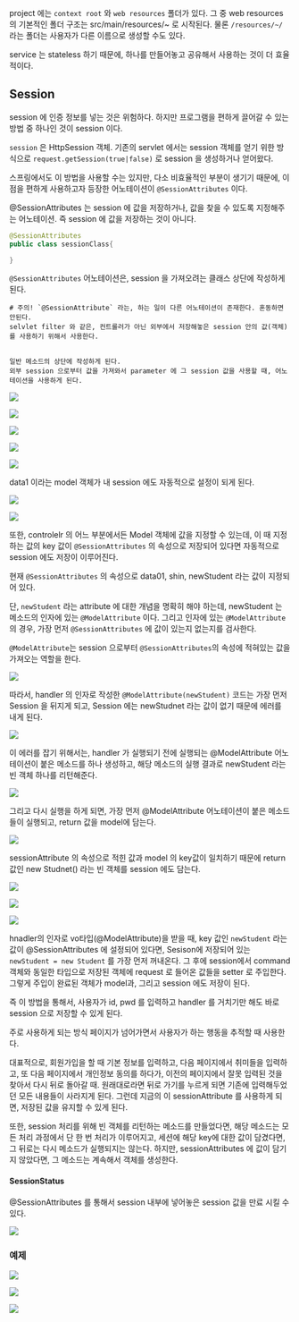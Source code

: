 project 에는 `context root` 와 `web resources` 폴더가 있다.
그 중 web resources 의 기본적인 폴더 구조는 src/main/resources/~ 로 시작된다.
물론 `/resources/~/` 라는 폴더는 사용자가 다른 이름으로 생성할 수도 있다.

service 는 stateless 하기 때문에, 하나를 만들어놓고 공유해서 사용하는 것이 더 효율적이다.


## Session

session 에 인증 정보를 넣는 것은 위험하다. 하지만 프로그램을 편하게 끌어갈 수 있는 방법 중 하나인 것이 session 이다.

`session` 은 HttpSession 객체.
기존의 servlet 에서는 session 객체를 얻기 위한 방식으로 `request.getSession(true|false)` 로 session 을 생성하거나 얻어왔다.

스프링에서도 이 방법을 사용할 수는 있지만, 다소 비효율적인 부분이 생기기 때문에, 이 점을 편하게 사용하고자 등장한 어노테이션이 `@SessionAttributes` 이다.

@SessionAttributes 는 session 에 값을 저장하거나, 값을 찾을 수 있도록 지정해주는 어노테이션.
즉 session 에 값을 저장하는 것이 아니다.

``` java
@SessionAttributes
public class sessionClass{

}
```
`@SessionAttributes` 어노테이션은, session 을 가져오려는 클래스 상단에 작성하게 된다.


	# 주의! `@SessionAttribute` 라는, 하는 일이 다른 어노테이션이 존재한다. 혼동하면 안된다.
    selvlet filter 와 같은, 컨트롤러가 아닌 외부에서 저장해놓은 session 안의 값(객체)를 사용하기 위해서 사용한다.
    
    
    일반 메소드의 상단에 작성하게 된다.
    외부 session 으로부터 값을 가져와서 parameter 에 그 session 값을 사용할 때, 어노테이션을 사용하게 된다.
    
    
![](https://velog.velcdn.com/images/aristia/post/599671e4-81c1-4b60-9628-333fe70a1e8f/image.png)

![](https://velog.velcdn.com/images/aristia/post/b807aace-734a-4966-8ef8-3ca5e63800bd/image.png)

![](https://velog.velcdn.com/images/aristia/post/58e0c594-68cc-47b7-833b-c954ae177946/image.png)

![](https://velog.velcdn.com/images/aristia/post/0e6d5e8e-27d4-4ae3-8d8f-3ba91fa96e81/image.png)

![](https://velog.velcdn.com/images/aristia/post/0a89b81e-df3a-4258-a720-83038c19e521/image.png)


data1 이라는 model 객체가 내 session 에도 자동적으로 설정이 되게 된다.

![](https://velog.velcdn.com/images/aristia/post/a1481390-691d-4b01-a550-9bf2d471ff42/image.png)


![](https://velog.velcdn.com/images/aristia/post/780a6556-73ec-4411-9fdf-62c333543092/image.png)

또한, controlelr 의 어느 부분에서든 Model 객체에 값을 지정할 수 있는데, 이 때 지정하는 값의 key 값이 `@SessionAttributes` 의 속성으로 저장되어 있다면 자동적으로 session 에도 저장이 이루어진다.

현재 `@SessionAttributes` 의 속성으로 data01, shin, newStudent 라는 값이 지정되어 있다.

단, `newStudent` 라는 attribute 에 대한 개념을 명확히 해야 하는데, newStudent 는 메소드의 인자에 있는 `@ModelAttribute` 이다. 그리고 인자에 있는 `@ModelAttribute` 의 경우, 가장 먼저 `@SessionAttributes` 에 값이 있는지 없는지를 검사한다.

`@ModelAttribute`는 session 으로부터 `@SessionAttributes`의 속성에 적혀있는 값을 가져오는 역할을 한다.

![](https://velog.velcdn.com/images/aristia/post/1c2c4942-dc93-42ff-9bad-5ca608a65a78/image.png)

따라서, handler 의 인자로 작성한 `@ModelAttribute(newStudent)` 코드는 가장 먼저 Session 을 뒤지게 되고, Session 에는 newStudnet 라는 값이 없기 때문에 에러를 내게 된다.

![](https://velog.velcdn.com/images/aristia/post/e912e4da-eaa0-4775-be53-e4813ccdb31c/image.png)

이 에러를 잡기 위해서는, handler 가 실행되기 전에 실행되는 @ModelAttribute 어노테이션이 붙은 메소드를 하나 생성하고, 해당 메소드의 실행 결과로 newStudent 라는 빈 객체 하나를 리턴해준다.

![](https://velog.velcdn.com/images/aristia/post/70c1932f-3777-4a45-86d1-225a8fc83be6/image.png)


그리고 다시 실행을 하게 되면, 가장 먼저 @ModelAttribute 어노테이션이 붙은 메소드들이 실행되고, return 값을 model에 담는다.

![](https://velog.velcdn.com/images/aristia/post/5d8c62ee-4c92-4da8-b0a5-11df2c868a8e/image.png)

sessionAttribute 의 속성으로 적힌 값과 model 의 key값이 일치하기 때문에 return 값인 new Studnet() 라는 빈 객체를 session 에도 담는다.

![](https://velog.velcdn.com/images/aristia/post/115c1c1c-38cc-44ca-87a8-adf298585e75/image.png)

![](https://velog.velcdn.com/images/aristia/post/e2e83f84-e301-45d6-ad0f-bdf9c8a3624d/image.png)

![](https://velog.velcdn.com/images/aristia/post/8efb957d-e956-4f34-999e-f708d316e3e8/image.png)

hnadler의 인자로 vo타입(@ModelAttribute)을 받을 때,
key 값인 `newStudent` 라는 값이 @SessionAttributes 에 설정되어 있다면,
Sesison에 저장되어 있는 `newStudent = new Student` 를 가장 먼저 꺼내온다. 
그 후에 session에서 command 객체와 동일한 타입으로 저장된 객체에 request 로 들어온 값들을 setter 로 주입한다.
그렇게 주입이 완료된 객체가 model과, 그리고 session 에도 저장이 된다.

즉 이 방법을 통해서, 사용자가 id, pwd 를 입력하고 handler 를 거치기만 해도 바로 session 으로 저장할 수 있게 된다.

주로 사용하게 되는 방식
페이지가 넘어가면서 사용자가 하는 행동을 추적할 때 사용한다.

대표적으로, 회원가입을 할 때 기본 정보를 입력하고, 다음 페이지에서 취미들을 입력하고, 또 다음 페이지에서 개인정보 동의를 하다가, 이전의 페이지에서 잘못 입력된 것을 찾아서 다시 뒤로 돌아갈 때.
원래대로라면 뒤로 가기를 누르게 되면 기존에 입력해두었던 모든 내용들이 사라지게 된다.
그런데 지금의 이 sessionAttribute 를 사용하게 되면, 저장된 값을 유지할 수 있게 된다.

또한, session 처리를 위해 빈 객체를 리턴하는 메소드를 만들었다면, 해당 메소드는 모든 처리 과정에서 단 한 번 처리가 이루어지고, 세션에 해당 key에 대한 값이 담겼다면, 그 뒤로는 다시 메소드가 실행되지는 않는다.
하지만, sessionAttributes 에 값이 담기지 않았다면, 그 메소드는 계속해서 객체를 생성한다.


#### SessionStatus

@SessionAttributes 를 통해서 session 내부에 넣어놓은 session 값을 만료 시킬 수 있다.

![](https://velog.velcdn.com/images/aristia/post/c67bc461-58c1-4520-84cb-ee87f486bc7d/image.png)


### 예제

![](https://velog.velcdn.com/images/aristia/post/c19b5984-19d9-45c6-8927-e6e0191a6542/image.png)

![](https://velog.velcdn.com/images/aristia/post/d8053e9f-abc2-4a69-a974-48ba1d5ffaa9/image.png)

![](https://velog.velcdn.com/images/aristia/post/98692a21-6b98-41da-9f17-82664ff8e7a7/image.png)





